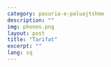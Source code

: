 ```yaml
---
category: pasuria-e-paluajtshme
description: ""
img: phones.png
layout: post
title: "Tarifat"
excerpt: ""
lang: sq
---
```

